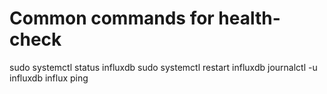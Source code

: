 # Common commands for health-check
sudo systemctl status influxdb
sudo systemctl restart influxdb
journalctl -u influxdb
influx ping